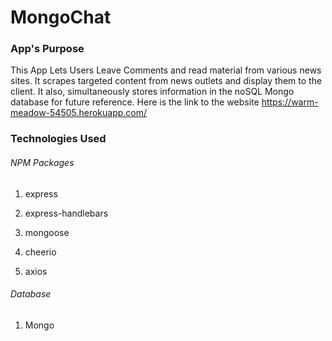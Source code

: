 # MongoChat

### App's Purpose

This App Lets Users Leave Comments and read material from various news sites. It scrapes targeted content
from news outlets and display them to the client. It also, simultaneously stores information in the noSQL
Mongo database for future reference. Here is the link to the website https://warm-meadow-54505.herokuapp.com/

### Technologies Used

 ###### NPM Packages

   1. express

   2. express-handlebars

   3. mongoose

   4. cheerio

   5. axios

###### Database
 1. Mongo



